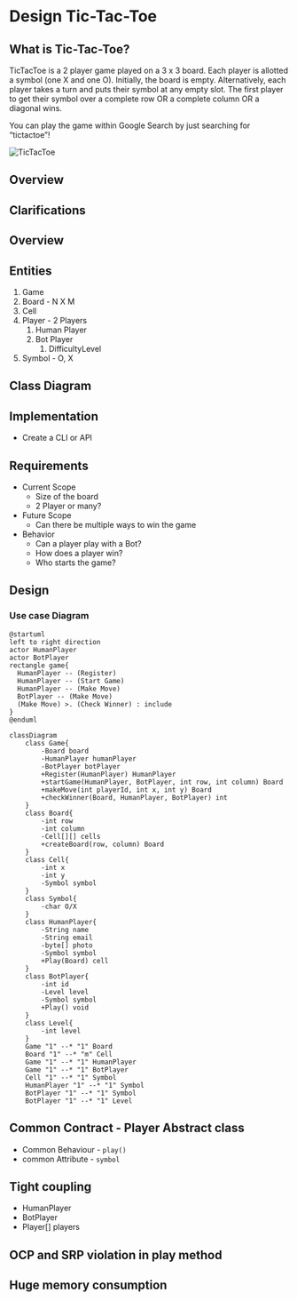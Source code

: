 # Design Tic-Tac-Toe

## What is Tic-Tac-Toe?

TicTacToe is a 2 player game played on a 3 x 3 board. Each player is allotted a symbol (one X and one O). Initially, the board is empty. Alternatively, each player takes a turn and puts their symbol at any empty slot. The first player to get their symbol over a complete row OR a complete column OR a diagonal wins.

You can play the game within Google Search by just searching for “tictactoe”!

![TicTacToe](https://www.tuitec.com/wp-content/uploads/2016/08/morpion-640x411.jpg)


## Overview
## Clarifications 
## Overview
## Entities
1. Game
2. Board - N X M
3. Cell
4. Player - 2 Players 
   1. Human Player 
   2. Bot Player
      1. DifficultyLevel
5. Symbol - O, X
## Class Diagram
## Implementation
* Create a CLI or API

## Requirements
* Current Scope
  * Size of the board
  * 2 Player or many?
* Future Scope
  * Can there be multiple ways to win the game
* Behavior
  * Can a player play with a Bot?
  * How does a player win?
  * Who starts the game?

## Design
### Use case Diagram
```puml
@startuml
left to right direction
actor HumanPlayer
actor BotPlayer
rectangle game{
  HumanPlayer -- (Register)
  HumanPlayer -- (Start Game)
  HumanPlayer -- (Make Move)
  BotPlayer -- (Make Move)
  (Make Move) >. (Check Winner) : include
}
@enduml
```

```mermaid
classDiagram
    class Game{
        -Board board
        -HumanPlayer humanPlayer
        -BotPlayer botPlayer
        +Register(HumanPlayer) HumanPlayer
        +startGame(HumanPlayer, BotPlayer, int row, int column) Board
        +makeMove(int playerId, int x, int y) Board
        +checkWinner(Board, HumanPlayer, BotPlayer) int
    }
    class Board{
        -int row
        -int column
        -Cell[][] cells
        +createBoard(row, column) Board
    }
    class Cell{
        -int x
        -int y
        -Symbol symbol
    }
    class Symbol{
        -char O/X 
    }
    class HumanPlayer{
        -String name
        -String email
        -byte[] photo
        -Symbol symbol
        +Play(Board) cell
    }
    class BotPlayer{
        -int id
        -Level level
        -Symbol symbol
        +Play() void
    }
    class Level{
        -int level
    }
    Game "1" --* "1" Board
    Board "1" --* "m" Cell
    Game "1" --* "1" HumanPlayer
    Game "1" --* "1" BotPlayer
    Cell "1" --* "1" Symbol
    HumanPlayer "1" --* "1" Symbol
    BotPlayer "1" --* "1" Symbol
    BotPlayer "1" --* "1" Level
```

## Common Contract - Player Abstract class
- Common Behaviour - `play()`
- common Attribute - `symbol`

## Tight coupling
- HumanPlayer
- BotPlayer
- Player[] players

## OCP and SRP violation in play method

## Huge memory consumption
